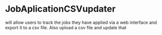 # JobAplicationCSVupdater
will allow users to track the jobs they have applied via a web interface  and export it to a csv file. Also upload a csv file and update that 

